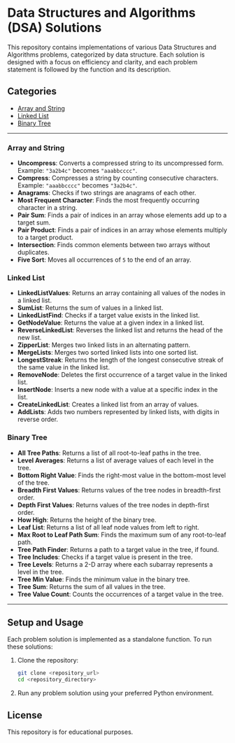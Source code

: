 # Data Structures and Algorithms (DSA) Solutions

This repository contains implementations of various Data Structures and Algorithms problems, categorized by data structure. Each solution is designed with a focus on efficiency and clarity, and each problem statement is followed by the function and its description.

## Categories

- [Array and String](#array-and-string)
- [Linked List](#linked-list)
- [Binary Tree](#binary-tree)

---

### Array and String

- **Uncompress**: Converts a compressed string to its uncompressed form. Example: `"3a2b4c"` becomes `"aaabbcccc"`.
- **Compress**: Compresses a string by counting consecutive characters. Example: `"aaabbcccc"` becomes `"3a2b4c"`.
- **Anagrams**: Checks if two strings are anagrams of each other.
- **Most Frequent Character**: Finds the most frequently occurring character in a string.
- **Pair Sum**: Finds a pair of indices in an array whose elements add up to a target sum.
- **Pair Product**: Finds a pair of indices in an array whose elements multiply to a target product.
- **Intersection**: Finds common elements between two arrays without duplicates.
- **Five Sort**: Moves all occurrences of `5` to the end of an array.

### Linked List

- **LinkedListValues**: Returns an array containing all values of the nodes in a linked list.
- **SumList**: Returns the sum of values in a linked list.
- **LinkedListFind**: Checks if a target value exists in the linked list.
- **GetNodeValue**: Returns the value at a given index in a linked list.
- **ReverseLinkedList**: Reverses the linked list and returns the head of the new list.
- **ZipperList**: Merges two linked lists in an alternating pattern.
- **MergeLists**: Merges two sorted linked lists into one sorted list.
- **LongestStreak**: Returns the length of the longest consecutive streak of the same value in the linked list.
- **RemoveNode**: Deletes the first occurrence of a target value in the linked list.
- **InsertNode**: Inserts a new node with a value at a specific index in the list.
- **CreateLinkedList**: Creates a linked list from an array of values.
- **AddLists**: Adds two numbers represented by linked lists, with digits in reverse order.

### Binary Tree

- **All Tree Paths**: Returns a list of all root-to-leaf paths in the tree.
- **Level Averages**: Returns a list of average values of each level in the tree.
- **Bottom Right Value**: Finds the right-most value in the bottom-most level of the tree.
- **Breadth First Values**: Returns values of the tree nodes in breadth-first order.
- **Depth First Values**: Returns values of the tree nodes in depth-first order.
- **How High**: Returns the height of the binary tree.
- **Leaf List**: Returns a list of all leaf node values from left to right.
- **Max Root to Leaf Path Sum**: Finds the maximum sum of any root-to-leaf path.
- **Tree Path Finder**: Returns a path to a target value in the tree, if found.
- **Tree Includes**: Checks if a target value is present in the tree.
- **Tree Levels**: Returns a 2-D array where each subarray represents a level in the tree.
- **Tree Min Value**: Finds the minimum value in the binary tree.
- **Tree Sum**: Returns the sum of all values in the tree.
- **Tree Value Count**: Counts the occurrences of a target value in the tree.

---

## Setup and Usage

Each problem solution is implemented as a standalone function. To run these solutions:

1. Clone the repository:
    ```bash
    git clone <repository_url>
    cd <repository_directory>
    ```
2. Run any problem solution using your preferred Python environment.

## License

This repository is for educational purposes.
